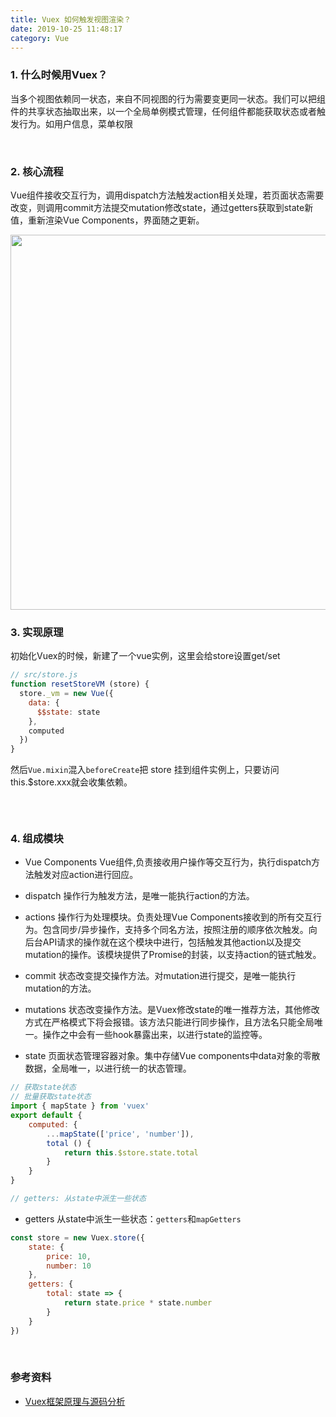 ```yaml
---
title: Vuex 如何触发视图渲染？
date: 2019-10-25 11:48:17
category: Vue
---
```


### 1. 什么时候用Vuex？
当多个视图依赖同一状态，来自不同视图的行为需要变更同一状态。我们可以把组件的共享状态抽取出来，以一个全局单例模式管理，任何组件都能获取状态或者触发行为。如用户信息，菜单权限


<br/>

### 2. 核心流程
Vue组件接收交互行为，调用dispatch方法触发action相关处理，若页面状态需要改变，则调用commit方法提交mutation修改state，通过getters获取到state新值，重新渲染Vue Components，界面随之更新。

<img src="1.jpg" style="width: 600px">


### 3. 实现原理
初始化Vuex的时候，新建了一个vue实例，这里会给store设置get/set
```js
// src/store.js 
function resetStoreVM (store) {
  store._vm = new Vue({
    data: {
      $$state: state
    },
    computed
  })
}
```
然后`Vue.mixin`混入`beforeCreate`把 store 挂到组件实例上，只要访问 this.$store.xxx就会收集依赖。
```

```

<br/>

### 4. 组成模块
- Vue Components
Vue组件,负责接收用户操作等交互行为，执行dispatch方法触发对应action进行回应。

- dispatch
操作行为触发方法，是唯一能执行action的方法。

- actions
操作行为处理模块。负责处理Vue Components接收到的所有交互行为。包含同步/异步操作，支持多个同名方法，按照注册的顺序依次触发。向后台API请求的操作就在这个模块中进行，包括触发其他action以及提交mutation的操作。该模块提供了Promise的封装，以支持action的链式触发。

- commit
状态改变提交操作方法。对mutation进行提交，是唯一能执行mutation的方法。

- mutations
状态改变操作方法。是Vuex修改state的唯一推荐方法，其他修改方式在严格模式下将会报错。该方法只能进行同步操作，且方法名只能全局唯一。操作之中会有一些hook暴露出来，以进行state的监控等。

- state
页面状态管理容器对象。集中存储Vue components中data对象的零散数据，全局唯一，以进行统一的状态管理。
```js
// 获取state状态
// 批量获取state状态
import { mapState } from 'vuex'
export default {
	computed: {
		...mapState(['price', 'number']),
		total () {
			return this.$store.state.total
		}
	}
}

// getters: 从state中派生一些状态
```
- getters
从state中派生一些状态：`getters`和`mapGetters`
```js
const store = new Vuex.store({
	state: {
		price: 10,
		number: 10
	},
	getters: {
		total: state => {
			return state.price * state.number
		}
	}
}) 
```

<br/>



### 参考资料
- [Vuex框架原理与源码分析](https://tech.meituan.com/2017/04/27/vuex-code-analysis.html)
